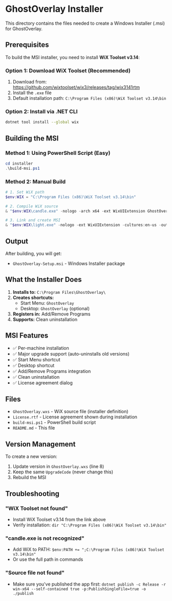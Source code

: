# GhostOverlay Installer

This directory contains the files needed to create a Windows Installer (.msi) for GhostOverlay.

## Prerequisites

To build the MSI installer, you need to install **WiX Toolset v3.14**:

### Option 1: Download WiX Toolset (Recommended)
1. Download from: https://github.com/wixtoolset/wix3/releases/tag/wix3141rtm
2. Install the `.exe` file
3. Default installation path: `C:\Program Files (x86)\WiX Toolset v3.14\bin`

### Option 2: Install via .NET CLI
```bash
dotnet tool install --global wix
```

## Building the MSI

### Method 1: Using PowerShell Script (Easy)
```powershell
cd installer
.\build-msi.ps1
```

### Method 2: Manual Build
```powershell
# 1. Set WiX path
$env:WIX = "C:\Program Files (x86)\WiX Toolset v3.14\bin"

# 2. Compile WiX source
& "$env:WIX\candle.exe" -nologo -arch x64 -ext WixUIExtension GhostOverlay.wxs

# 3. Link and create MSI
& "$env:WIX\light.exe" -nologo -ext WixUIExtension -cultures:en-us -out GhostOverlay-Setup.msi GhostOverlay.wixobj
```

## Output

After building, you will get:
- `GhostOverlay-Setup.msi` - Windows Installer package

## What the Installer Does

1. **Installs to:** `C:\Program Files\GhostOverlay\`
2. **Creates shortcuts:**
   - Start Menu: `GhostOverlay`
   - Desktop: `GhostOverlay` (optional)
3. **Registers in:** Add/Remove Programs
4. **Supports:** Clean uninstallation

## MSI Features

- ✅ Per-machine installation
- ✅ Major upgrade support (auto-uninstalls old versions)
- ✅ Start Menu shortcut
- ✅ Desktop shortcut
- ✅ Add/Remove Programs integration
- ✅ Clean uninstallation
- ✅ License agreement dialog

## Files

- `GhostOverlay.wxs` - WiX source file (installer definition)
- `License.rtf` - License agreement shown during installation
- `build-msi.ps1` - PowerShell build script
- `README.md` - This file

## Version Management

To create a new version:
1. Update version in `GhostOverlay.wxs` (line 8)
2. Keep the same `UpgradeCode` (never change this)
3. Rebuild the MSI

## Troubleshooting

### "WiX Toolset not found"
- Install WiX Toolset v3.14 from the link above
- Verify installation: `dir "C:\Program Files (x86)\WiX Toolset v3.14\bin"`

### "candle.exe is not recognized"
- Add WiX to PATH: `$env:PATH += ";C:\Program Files (x86)\WiX Toolset v3.14\bin"`
- Or use the full path in commands

### "Source file not found"
- Make sure you've published the app first: `dotnet publish -c Release -r win-x64 --self-contained true -p:PublishSingleFile=true -o ./publish`
